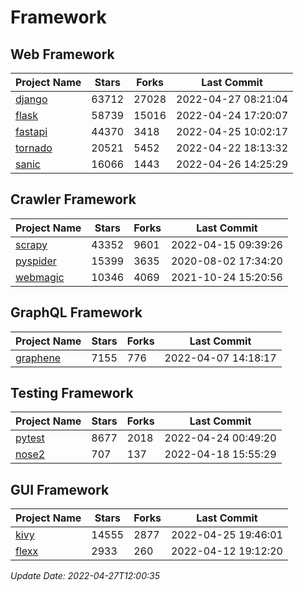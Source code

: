 # Framework

## Web Framework
| Project Name | Stars | Forks | Last Commit |
| ------------ | ----- | ----- | ----------- |
| [django](https://github.com/django/django) | 63712 | 27028 | 2022-04-27 08:21:04 |
| [flask](https://github.com/pallets/flask) | 58739 | 15016 | 2022-04-24 17:20:07 |
| [fastapi](https://github.com/tiangolo/fastapi) | 44370 | 3418 | 2022-04-25 10:02:17 |
| [tornado](https://github.com/tornadoweb/tornado) | 20521 | 5452 | 2022-04-22 18:13:32 |
| [sanic](https://github.com/sanic-org/sanic) | 16066 | 1443 | 2022-04-26 14:25:29 |

## Crawler Framework
| Project Name | Stars | Forks | Last Commit |
| ------------ | ----- | ----- | ----------- |
| [scrapy](https://github.com/scrapy/scrapy) | 43352 | 9601 | 2022-04-15 09:39:26 |
| [pyspider](https://github.com/binux/pyspider) | 15399 | 3635 | 2020-08-02 17:34:20 |
| [webmagic](https://github.com/code4craft/webmagic) | 10346 | 4069 | 2021-10-24 15:20:56 |

## GraphQL Framework
| Project Name | Stars | Forks | Last Commit |
| ------------ | ----- | ----- | ----------- |
| [graphene](https://github.com/graphql-python/graphene) | 7155 | 776 | 2022-04-07 14:18:17 |

## Testing Framework
| Project Name | Stars | Forks | Last Commit |
| ------------ | ----- | ----- | ----------- |
| [pytest](https://github.com/pytest-dev/pytest) | 8677 | 2018 | 2022-04-24 00:49:20 |
| [nose2](https://github.com/nose-devs/nose2) | 707 | 137 | 2022-04-18 15:55:29 |

## GUI Framework
| Project Name | Stars | Forks | Last Commit |
| ------------ | ----- | ----- | ----------- |
| [kivy](https://github.com/kivy/kivy) | 14555 | 2877 | 2022-04-25 19:46:01 |
| [flexx](https://github.com/flexxui/flexx) | 2933 | 260 | 2022-04-12 19:12:20 |

*Update Date: 2022-04-27T12:00:35*
